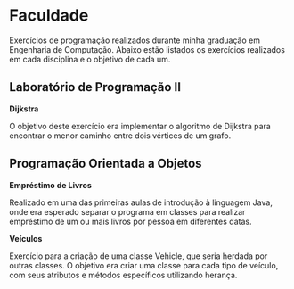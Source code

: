 # Faculdade
Exercícios de programação realizados durante minha graduação em Engenharia de Computação. Abaixo estão listados os exercícios realizados em cada disciplina e o objetivo de cada um.

## Laboratório de Programação II
__Dijkstra__

O objetivo deste exercício era implementar o algoritmo de Dijkstra para encontrar o menor caminho entre dois vértices de um grafo.

## Programação Orientada a Objetos
__Empréstimo de Livros__

Realizado em uma das primeiras aulas de introdução à linguagem Java, onde era esperado separar o programa em classes para realizar empréstimo de um ou mais livros por pessoa em diferentes datas.

__Veículos__

Exercício para a criação de uma classe Vehicle, que seria herdada por outras classes. O objetivo era criar uma classe para cada tipo de veículo, com seus atributos e métodos específicos utilizando herança.

